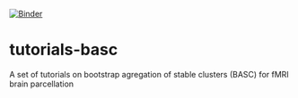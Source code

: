 [![Binder](https://mybinder.org/badge_logo.svg)](https://mybinder.org/v2/gh/simexp/tutorials-basc/master)

# tutorials-basc
A set of tutorials on bootstrap agregation of stable clusters (BASC) for fMRI brain parcellation 
